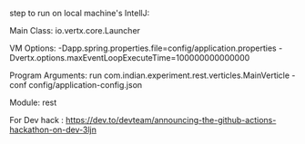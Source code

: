 step to run on local machine's IntellJ:

Main Class: io.vertx.core.Launcher

VM Options:  -Dapp.spring.properties.file=config/application.properties -Dvertx.options.maxEventLoopExecuteTime=100000000000000

Program Arguments: run com.indian.experiment.rest.verticles.MainVerticle -conf config/application-config.json

Module: rest

For Dev hack : https://dev.to/devteam/announcing-the-github-actions-hackathon-on-dev-3ljn
